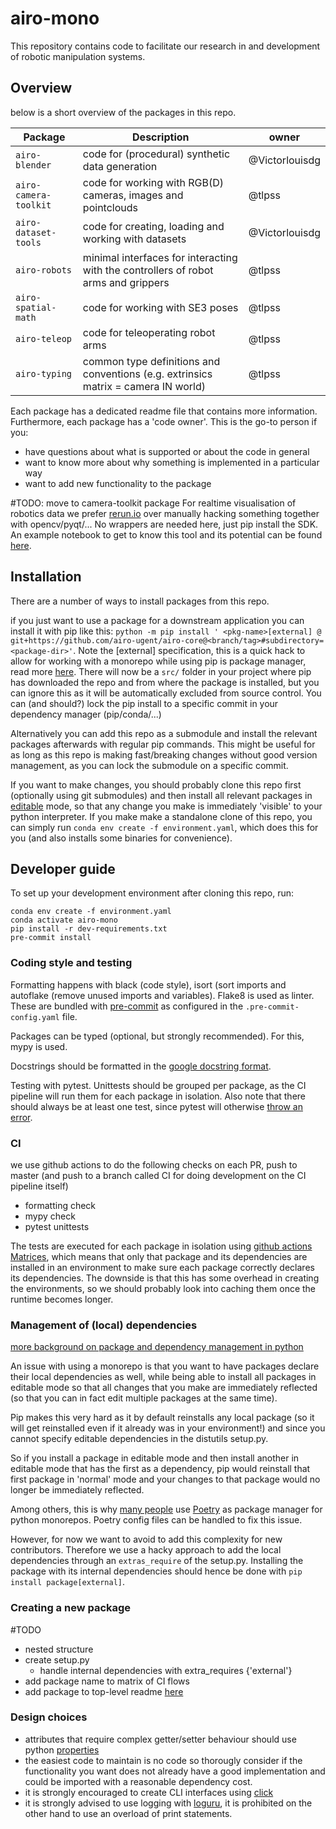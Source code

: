 # airo-mono
This repository contains code to facilitate our research in and development of robotic manipulation systems.

## Overview
below is a short overview of the packages in this repo.

| Package | Description| owner |
|-------|-------|--------|
|`airo-blender` |code for (procedural) synthetic data generation | @Victorlouisdg |
| `airo-camera-toolkit`|code for working with RGB(D) cameras, images and pointclouds |@tlpss|
|`airo-dataset-tools`| code for creating, loading and working with datasets| @Victorlouisdg|
| `airo-robots`| minimal interfaces for interacting with the controllers of robot arms and grippers| @tlpss|
| `airo-spatial-math`|code for working with SE3 poses |@tlpss|
|`airo-teleop`| code for teleoperating robot arms |@tlpss|
| `airo-typing`  |common type definitions and conventions (e.g. extrinsics matrix = camera IN world) | @tlpss       |

Each package has a dedicated readme file that contains more information.
Furthermore, each package has a 'code owner'. This is the go-to person if you:
- have questions about what is supported or about the code in general
- want to know more about why something is implemented in a particular way
- want to add new functionality to the package


#TODO: move to camera-toolkit package
For realtime visualisation of robotics data we prefer [rerun.io](https://www.rerun.io/) over  manually hacking something together with opencv/pyqt/... No wrappers are needed here, just pip install the SDK. An example notebook to get to know this tool and its potential can be found [here](airo-camera-toolkit/airo_camera_toolkit/docs/rerun-zed-example.ipynb).

## Installation
There are a number of ways to install packages from this repo.

if you just want to use a package for a downstream application you can install it with pip like this: `python -m pip install ' <pkg-name>[external] @ git+https://github.com/airo-ugent/airo-core@<branch/tag>#subdirectory=<package-dir>'`. Note the [external] specification, this is a quick hack to allow for working with a monorepo while using pip is package manager, read more [here](#developer-guide/). There will now be a `src/` folder in your project where pip has downloaded the repo and from where the package is installed, but you can ignore this as it will be automatically excluded from source control. You can (and should?) lock the pip install to a specific commit in your dependency manager (pip/conda/...)

Alternatively you can add this repo as a submodule and install the relevant packages afterwards with regular pip commands. This might be useful for as long as this repo is making fast/breaking changes without good version management, as you can lock the submodule on a specific commit.

If you want to make changes, you should probably clone this repo first (optionally using git submodules)
and then install all relevant packages in [editable](https://pip.pypa.io/en/stable/topics/local-project-installs/#editable-installs) mode, so that any change you make is immediately 'visible' to your python interpreter. If you make make a standalone clone of this repo, you can simply run `conda env create -f environment.yaml`, which does this for you (and also installs some binaries for convenience).

## Developer guide

To set up your development environment after cloning this repo, run:
```
conda env create -f environment.yaml
conda activate airo-mono
pip install -r dev-requirements.txt
pre-commit install
```

### Coding style and testing
Formatting happens with black (code style), isort (sort imports and autoflake (remove unused imports and variables). Flake8 is used as linter. These are bundled with [pre-commit](https://pre-commit.com/) as configured in the `.pre-commit-config.yaml` file.

Packages can be typed (optional, but strongly recommended). For this, mypy is used.

Docstrings should be formatted in the [google docstring format](https://google.github.io/styleguide/pyguide.html#38-comments-and-docstrings).

Testing with pytest. Unittests should be grouped per package, as the CI pipeline will run them for each package in isolation. Also note that there should always be at least one test, since pytest will otherwise [throw an error](https://github.com/pytest-dev/pytest/issues/2393).

### CI
we use github actions to do the following checks on each PR, push to master (and push to a branch called CI for doing development on the CI pipeline itself)

- formatting check
- mypy check
- pytest unittests

The tests are executed for each package in isolation using [github actions Matrices](https://docs.github.com/en/actions/using-jobs/using-a-matrix-for-your-jobs), which means that only that package and its dependencies are installed in an environment to make sure each package correctly declares its dependencies. The downside is that this has some overhead in creating the environments, so we should probably look into caching them once the runtime becomes longer.

### Management of (local) dependencies
[more background on package and dependency management in python](https://ealizadeh.com/blog/guide-to-python-env-pkg-dependency-using-conda-poetry/)

An issue with using a monorepo is that you want to have packages declare their local dependencies as well, while being able to install all packages in editable mode so that all changes that you make are immediately reflected (so that you can in fact edit multiple packages at the same time).

Pip makes this very hard as it by default reinstalls any local package (so it will get reinstalled even if it already was in your environment!) and since you cannot specify editable dependencies in the distutils setup.py.

So if you install a package in editable mode and then install another in editable mode that has the first as a dependency, pip would reinstall that first package in 'normal' mode and your changes to that package would no longer be immediately reflected.

Among others, this is why [many people](https://medium.com/opendoor-labs/our-python-monorepo-d34028f2b6fa) use [Poetry](https://python-poetry.org/docs/basic-usage/) as package manager for python monorepos. Poetry config files can be handled to fix this issue.

However, for now we want to avoid to add this complexity for new contributors. Therefore we use a hacky approach to add the local dependencies through an `extras_require` of the setup.py. Installing the package with its internal dependencies should hence be done with `pip install package[external]`.
### Creating a new package
#TODO
- nested structure
- create setup.py
    - handle internal dependencies with extra_requires {'external'}
- add package name to matrix of CI flows
- add package to top-level readme [here](#functionality)

### Design choices
- attributes that require complex getter/setter behaviour should use python [properties](https://realpython.com/python-property/)
- the easiest code to maintain is no code so thorougly consider if the functionality you want does not already have a good implementation and could be imported with a reasonable dependency cost.
- it is strongly encouraged to create CLI interfaces using [click](https://click.palletsprojects.com/en/8.1.x/)
- it is strongly advised to use logging with [loguru](https://loguru.readthedocs.io/en/stable/), it is prohibited on the other hand to use an overload of print statements.